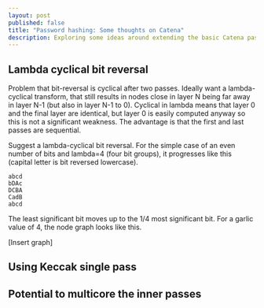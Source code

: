```yaml
---
layout: post
published: false
title: "Password hashing: Some thoughts on Catena"
description: Exploring some ideas around extending the basic Catena password hashing framework.
---
```



## Lambda cyclical bit reversal
Problem that bit-reversal is cyclical after two passes. Ideally want a lambda-cyclical transform, that still results in nodes close in layer N being far away in layer N-1 (but also in layer N-1 to 0). Cyclical in lambda means that layer 0 and the final layer are identical, but layer 0 is easily computed anyway so this is not a significant weakness. The advantage is that the first and last passes are sequential.

Suggest a lambda-cyclical bit reversal. For the simple case of an even number of bits and lambda=4 (four bit groups), it progresses like this (capital letter is bit reversed lowercase).

    abcd
    bDAc
    DCBA
    CadB
    abcd

The least significant bit moves up to the 1/4 most significant bit. For a garlic value of 4, the node graph looks like this.

[Insert graph]

## Using Keccak single pass

## Potential to multicore the inner passes